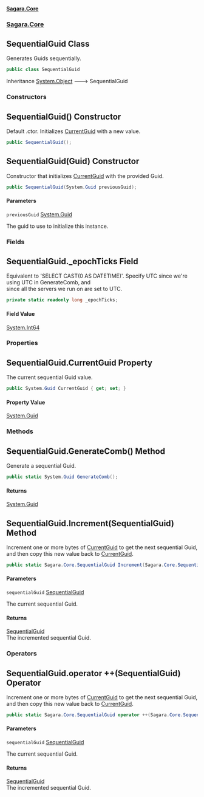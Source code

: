 #### [Sagara.Core](index.md 'index')
### [Sagara.Core](index.md#Sagara.Core 'Sagara.Core')

## SequentialGuid Class

Generates Guids sequentially.

```csharp
public class SequentialGuid
```

Inheritance [System.Object](https://docs.microsoft.com/en-us/dotnet/api/System.Object 'System.Object') &#129106; SequentialGuid
### Constructors

<a name='Sagara.Core.SequentialGuid.SequentialGuid()'></a>

## SequentialGuid() Constructor

Default .ctor. Initializes [CurrentGuid](Sagara.Core.SequentialGuid.md#Sagara.Core.SequentialGuid.CurrentGuid 'Sagara.Core.SequentialGuid.CurrentGuid') with a new value.

```csharp
public SequentialGuid();
```

<a name='Sagara.Core.SequentialGuid.SequentialGuid(System.Guid)'></a>

## SequentialGuid(Guid) Constructor

Constructor that initializes [CurrentGuid](Sagara.Core.SequentialGuid.md#Sagara.Core.SequentialGuid.CurrentGuid 'Sagara.Core.SequentialGuid.CurrentGuid') with the provided Guid.

```csharp
public SequentialGuid(System.Guid previousGuid);
```
#### Parameters

<a name='Sagara.Core.SequentialGuid.SequentialGuid(System.Guid).previousGuid'></a>

`previousGuid` [System.Guid](https://docs.microsoft.com/en-us/dotnet/api/System.Guid 'System.Guid')

The guid to use to initialize this instance.
### Fields

<a name='Sagara.Core.SequentialGuid._epochTicks'></a>

## SequentialGuid._epochTicks Field

Equivalent to 'SELECT CAST(0 AS DATETIME)'. Specify UTC since we're using UTC in GenerateComb, and   
since all the servers we run on are set to UTC.

```csharp
private static readonly long _epochTicks;
```

#### Field Value
[System.Int64](https://docs.microsoft.com/en-us/dotnet/api/System.Int64 'System.Int64')
### Properties

<a name='Sagara.Core.SequentialGuid.CurrentGuid'></a>

## SequentialGuid.CurrentGuid Property

The current sequential Guid value.

```csharp
public System.Guid CurrentGuid { get; set; }
```

#### Property Value
[System.Guid](https://docs.microsoft.com/en-us/dotnet/api/System.Guid 'System.Guid')
### Methods

<a name='Sagara.Core.SequentialGuid.GenerateComb()'></a>

## SequentialGuid.GenerateComb() Method

Generate a sequential Guid.

```csharp
public static System.Guid GenerateComb();
```

#### Returns
[System.Guid](https://docs.microsoft.com/en-us/dotnet/api/System.Guid 'System.Guid')

<a name='Sagara.Core.SequentialGuid.Increment(Sagara.Core.SequentialGuid)'></a>

## SequentialGuid.Increment(SequentialGuid) Method

Increment one or more bytes of [CurrentGuid](Sagara.Core.SequentialGuid.md#Sagara.Core.SequentialGuid.CurrentGuid 'Sagara.Core.SequentialGuid.CurrentGuid') to get the next sequential Guid,  
and then copy this new value back to [CurrentGuid](Sagara.Core.SequentialGuid.md#Sagara.Core.SequentialGuid.CurrentGuid 'Sagara.Core.SequentialGuid.CurrentGuid').

```csharp
public static Sagara.Core.SequentialGuid Increment(Sagara.Core.SequentialGuid sequentialGuid);
```
#### Parameters

<a name='Sagara.Core.SequentialGuid.Increment(Sagara.Core.SequentialGuid).sequentialGuid'></a>

`sequentialGuid` [SequentialGuid](Sagara.Core.SequentialGuid.md 'Sagara.Core.SequentialGuid')

The current sequential Guid.

#### Returns
[SequentialGuid](Sagara.Core.SequentialGuid.md 'Sagara.Core.SequentialGuid')  
The incremented sequential Guid.
### Operators

<a name='Sagara.Core.SequentialGuid.op_Increment(Sagara.Core.SequentialGuid)'></a>

## SequentialGuid.operator ++(SequentialGuid) Operator

Increment one or more bytes of [CurrentGuid](Sagara.Core.SequentialGuid.md#Sagara.Core.SequentialGuid.CurrentGuid 'Sagara.Core.SequentialGuid.CurrentGuid') to get the next sequential Guid,  
and then copy this new value back to [CurrentGuid](Sagara.Core.SequentialGuid.md#Sagara.Core.SequentialGuid.CurrentGuid 'Sagara.Core.SequentialGuid.CurrentGuid').

```csharp
public static Sagara.Core.SequentialGuid operator ++(Sagara.Core.SequentialGuid sequentialGuid);
```
#### Parameters

<a name='Sagara.Core.SequentialGuid.op_Increment(Sagara.Core.SequentialGuid).sequentialGuid'></a>

`sequentialGuid` [SequentialGuid](Sagara.Core.SequentialGuid.md 'Sagara.Core.SequentialGuid')

The current sequential Guid.

#### Returns
[SequentialGuid](Sagara.Core.SequentialGuid.md 'Sagara.Core.SequentialGuid')  
The incremented sequential Guid.